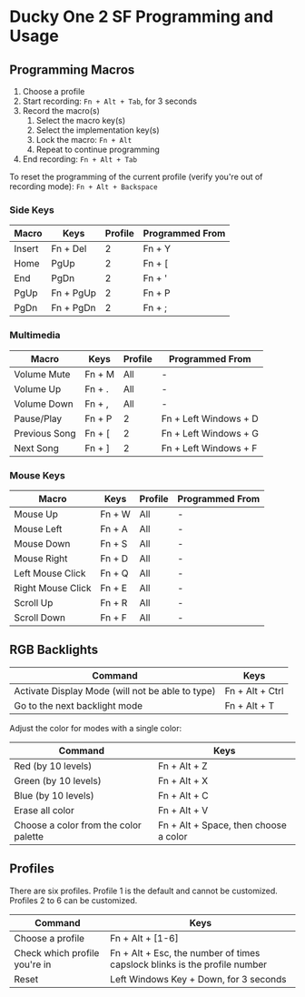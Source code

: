 <!--lint disable list-item-indent-->

# Ducky One 2 SF Programming and Usage

## Programming Macros

1. Choose a profile
2. Start recording: `Fn + Alt + Tab`, for 3 seconds
3. Record the macro(s)
   1. Select the macro key(s)
   2. Select the implementation key(s)
   3. Lock the macro: `Fn + Alt`
   4. Repeat to continue programming
4. End recording: `Fn + Alt + Tab`

To reset the programming of the current profile (verify you're out of
recording mode): `Fn + Alt + Backspace`

### Side Keys

| Macro  | Keys      | Profile | Programmed From |
| ------ | --------- | ------- | --------------- |
| Insert | Fn + Del  | 2       | Fn + Y          |
| Home   | PgUp      | 2       | Fn + [          |
| End    | PgDn      | 2       | Fn + '          |
| PgUp   | Fn + PgUp | 2       | Fn + P          |
| PgDn   | Fn + PgDn | 2       | Fn + ;          |

### Multimedia

| Macro         | Keys   | Profile | Programmed From       |
| ------------- | ------ | ------- | --------------------- |
| Volume Mute   | Fn + M | All     | -                     |
| Volume Up     | Fn + . | All     | -                     |
| Volume Down   | Fn + , | All     | -                     |
| Pause/Play    | Fn + P | 2       | Fn + Left Windows + D |
| Previous Song | Fn + [ | 2       | Fn + Left Windows + G |
| Next Song     | Fn + ] | 2       | Fn + Left Windows + F |

### Mouse Keys

| Macro             | Keys   | Profile | Programmed From |
| ----------------- | ------ | ------- | --------------- |
| Mouse Up          | Fn + W | All     | -               |
| Mouse Left        | Fn + A | All     | -               |
| Mouse Down        | Fn + S | All     | -               |
| Mouse Right       | Fn + D | All     | -               |
| Left Mouse Click  | Fn + Q | All     | -               |
| Right Mouse Click | Fn + E | All     | -               |
| Scroll Up         | Fn + R | All     | -               |
| Scroll Down       | Fn + F | All     | -               |

## RGB Backlights

| Command                                          | Keys            |
| ------------------------------------------------ | --------------- |
| Activate Display Mode (will not be able to type) | Fn + Alt + Ctrl |
| Go to the next backlight mode                    | Fn + Alt + T    |

Adjust the color for modes with a single color:

| Command                               | Keys                                  |
| ------------------------------------- | ------------------------------------- |
| Red (by 10 levels)                    | Fn + Alt + Z                          |
| Green (by 10 levels)                  | Fn + Alt + X                          |
| Blue (by 10 levels)                   | Fn + Alt + C                          |
| Erase all color                       | Fn + Alt + V                          |
| Choose a color from the color palette | Fn + Alt + Space, then choose a color |

## Profiles

There are six profiles. Profile 1 is the default and cannot be customized.
Profiles 2 to 6 can be customized.

| Command                       | Keys                                                                      |
| ----------------------------- | ------------------------------------------------------------------------- |
| Choose a profile              | Fn + Alt + [1-6]                                                          |
| Check which profile you're in | Fn + Alt + Esc, the number of times capslock blinks is the profile number |
| Reset                         | Left Windows Key + Down, for 3 seconds                                    |
